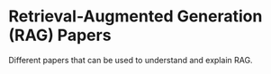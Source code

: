 # Retrieval-Augmented Generation (RAG) Papers

Different papers that can be used to understand and explain RAG.
